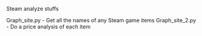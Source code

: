 Steam analyze stuffs

Graph_site.py - Get all the names of any Steam game items
Graph_site_2.py - Do a price analysis of each item



